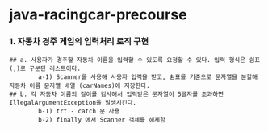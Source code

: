 # java-racingcar-precourse

### 1. 자동차 경주 게임의 입력처리 로직 구현
    ## a. 사용자가 경주할 자동차 이름을 입력할 수 있도록 요청할 수 있다. 입력 형식은 쉼표(,)로 구분된 리스트이다.
            a-1) Scanner를 사용해 사용자 입력을 받고, 쉼표를 기준으로 문자열을 분할해 자동차 이름 뮨자열 배열 (carNames)에 저장한다.
    ## b. 각 자동차 이름의 길이를 검사해서 입력받은 문자열이 5글자를 초과하면 IllegalArgumentException을 발생시킨다.
            b-1) trt - catch 문 사용
            b-2) finally 에서 Scanner 객체를 해제함

